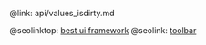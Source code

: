 @link: api/values_isdirty.md

@seolinktop: [best ui framework](https://webix.com)
@seolink: [toolbar](https://webix.com/widget/toolbar/)